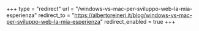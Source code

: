 +++
type = "redirect"
url = "/windows-vs-mac-per-sviluppo-web-la-mia-esperienza"
redirect_to = "https://albertoreineri.it/blog/windows-vs-mac-per-sviluppo-web-la-mia-esperienza"
redirect_enabled = true
+++